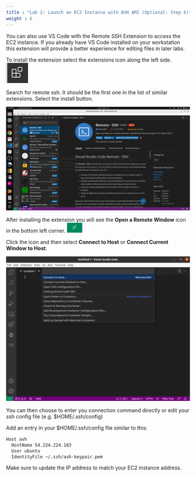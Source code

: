 ```yaml
---
title : "Lab 2: Launch an EC2 Instance with AVH AMI (Optional: Step 6)"
weight : 6
---
```


You can also use VS Code with the Remote SSH Extension to access the EC2 instance. If you already have VS Code installed on your workstation this extension will provide a better experience for editing files in later labs. 

To install the extension select the extensions icon along the left side. ![vscode icon](/static/vscode-ext-icon.png)

Search for remote ssh. It should be the first one in the list of similar extensions. Select the install button.

![avh_overview](/static/vscode-ssh.png)

After installing the extension you will see the **Open a Remote Window** icon in the bottom left corner.
![remote icon](/static/vscode-rem-ssh-icon.png)

Click the icon and then select **Connect to Host** or **Connect Current Window to Host**.

![vscode connect](/static/vscode-connect.png)

You can then choose to enter you connection command directly or edit your ssh config file (e.g. $HOME/.ssh/config)

Add an entry in your $HOME/.ssh/config file similar to this:

```
Host avh
  HostName 54.224.224.183
  User ubuntu
  IdentityFile ~/.ssh/avh-keypair.pem
```
Make sure to update the IP address to match your EC2 instance address.

